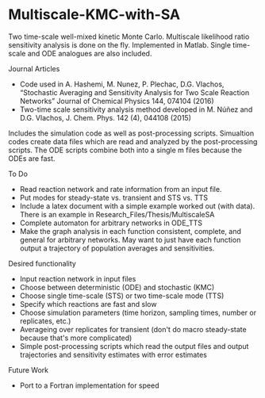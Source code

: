 # Multiscale-KMC-with-SA
Two time-scale well-mixed kinetic Monte Carlo. Multiscale likelihood ratio sensitivity analysis is done on the fly. Implemented in Matlab. Single time-scale and ODE analogues are also included.

Journal Articles
- Code used in A. Hashemi, M. Nunez, P. Plechac, D.G. Vlachos, “Stochastic Averaging and Sensitivity Analysis for Two Scale Reaction Networks” Journal of Chemical Physics 144, 074104 (2016)
- Two-time scale sensitivity analysis method developed in M. Núñez and D.G. Vlachos, J. Chem. Phys. 142 (4), 044108 (2015)

Includes the simulation code as well as post-processing scripts. Simualtion codes create data files which are read and analyzed by the post-processing scripts. The ODE scripts combine both into a single m files because the ODEs are fast.

To Do
- Read reaction network and rate information from an input file.
- Put modes for steady-state vs. transient and STS vs. TTS
- Include a latex document with a simple example worked out (with data). There is an example in Research_Files/Thesis/MultiscaleSA
- Complete automaton for arbitrary networks in ODE_TTS
- Make the graph analysis in each function consistent, complete, and general for arbitrary networks. 
	May want to just have each function output a trajectory of population averages and sensitivities.
	
Desired functionality
- Input reaction network in input files
- Choose between deterministic (ODE) and stochastic (KMC)
- Choose single time-scale (STS) or two time-scale mode (TTS)
- Specify which reactions are fast and slow
- Choose simulation parameters (time horizon, sampling times, number or replicates, etc.)
- Averageing over replicates for transient (don't do macro steady-state because that's more complicated)
- Simple post-processing scripts which read the output files and output trajectories and sensitivity estimates with error estimates

Future Work
- Port to a Fortran implementation for speed
